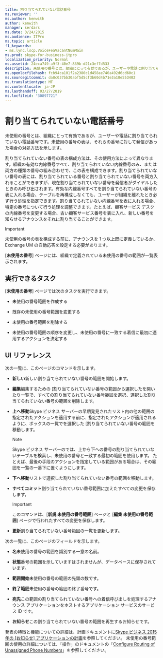 ```yaml
---
title: 割り当てられていない電話番号
ms.reviewer: ''
ms.author: kenwith
author: kenwith
manager: serdars
ms.date: 3/24/2015
ms.audience: ITPro
ms.topic: article
f1_keywords:
- ms.lync.lscp.VoiceFeaVacantNumMain
ms.prod: skype-for-business-itpro
localization_priority: Normal
ms.assetid: 24eca749-a9f3-40e7-839b-d21c3ef7d533
description: 未使用の番号とは、組織にとって有効であるが、ユーザーや電話に割り当てられていない電話番号です。未使用の番号の表は、それらの番号に対して発信があった場合の対処方法を示します。
ms.openlocfilehash: fcb94ca101f2a2380c1d458ae740a492d6cd60c1
ms.sourcegitcommit: da8c037bb30abf5d5cf3b60d4b71e3a10e553402
ms.translationtype: MT
ms.contentlocale: ja-JP
ms.lasthandoff: 03/27/2019
ms.locfileid: "30897721"
---
```

# <a name="unassigned-phone-number"></a>割り当てられていない電話番号

未使用の番号とは、組織にとって有効であるが、ユーザーや電話に割り当てられていない電話番号です。未使用の番号の表は、それらの番号に対して発信があった場合の対処方法を示します。

割り当てられていない番号の表の構成方法は、その使用方法によって異なります。組織の有効な内線番号すべて、割り当てられていない内線番号のみ、または両方の種類の番号の組み合わせで、この表を構成できます。割り当てられていない番号の表には、割り当てられている番号と割り当てられていない番号を両方入れることができますが、現在割り当てられていない番号を発信者がダイヤルしたときのみ呼び出されます。有効な内線番号すべてを割り当てられていない番号の表に入れる場合、テーブルを再構成しなくても、ユーザーが組織を離れたとき必ず行う処理を指定できます。割り当てられていない内線番号を表に入れる場合、特定の番号について行う処理を調整できます。たとえば、顧客サービス デスクの内線番号を変更する場合、古い顧客サービス番号を表に入れ、新しい番号を知らせるアナウンスをそれに割り当てることができます。

> [!IMPORTANT]
> 未使用の番号の表を構成する前に、アナウンスを 1 つ以上既に定義しているか、Exchange UM の自動応答を設定する必要があります。

[**未使用の番号**] ページには、組織で定義されている未使用の番号の範囲が一覧表示されます。

## <a name="tasks-you-can-perform"></a>実行できるタスク

[**未使用の番号**] ページでは次のタスクを実行できます。

- 未使用の番号範囲を作成する

- 既存の未使用の番号範囲を変更する

- 未使用の番号範囲を削除する

- 未使用の番号範囲の順序を変更し、未使用の番号に一致する着信に最初に適用するアクションを決定する

## <a name="ui-reference"></a>UI リファレンス

次の一覧に、このページのコマンドを示します。

- **新しい**新しい割り当てられていない番号の範囲を開始します。

- **編集**編集するための [割り当てられていない番号の範囲から選択したを開いたり一覧で、すべての割り当てられていない番号範囲を選択、選択した割り当てられていない番号の範囲を削除します。

- **上へ移動**Skype ビジネス サーバーの早期発見されたリスト内の他の範囲の指定されたアクションを適用する前に、指定されたアクションが適用されるように、ボックスの一覧でを選択した [割り当てられていない番号の範囲を移動します。

    > [!NOTE]
    > Skype ビジネス サーバーのでは、上から下への番号の割り当てられていないテーブルを検索し、未使用の番号と一致する最初の範囲を使用します。 たとえば、最後の手段のアクションを指定している範囲がある場合は、その範囲を一覧の一番下に置くようにします。

- **下へ移動**リストで選択した割り当てられていない番号の範囲を移動します。

- **すべてコミット**割り当てられていない番号範囲に加えたすべての変更を保存します。

    > [!IMPORTANT]
    > このコマンドは、[**新規 未使用の番号範囲**] ページと [**編集 未使用の番号範囲**] ページで行われたすべての変更を保存します。

- **更新**割り当てられていない番号範囲の一覧を更新します。

次の一覧に、このページのフィールドを示します。

- **名**未使用の番号の範囲を識別する一意の名前。

- **状態**番号の範囲を示していますはされませんが、データベースに保存されています。

- **範囲開始**未使用の番号の範囲の先頭の数です。

- **終了範囲**未使用の番号の範囲の終了番号です。

- **宛先**この範囲の割り当てられていない番号への着信呼び出しを処理するアナウンス アプリケーションをホストするアプリケーション サービスのサービス ID です。

- **お知らせ**この割り当てられていない番号の範囲を再生するお知らせです。

発表の特徴と機能についての詳細は、計画ドキュメントに[Skype ビジネス 2015年の [お知らせ] アプリケーションの計画](../../plan-your-deployment/enterprise-voice-solution/announcement.md)を参照してください。 未使用の番号範囲の使用の詳細については、「操作」のドキュメントの「[Configure Routing of Unassigned Phone Numbers](https://technet.microsoft.com/library/a0650659-dce7-455f-8977-02454bbfa400.aspx)」を参照してください。


